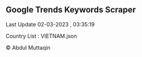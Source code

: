 

## Google Trends Keywords Scraper 
 
Last Update 02-03-2023 , 03:35:19

Country List :
VIETNAM.json



© Abdul Muttaqin 

